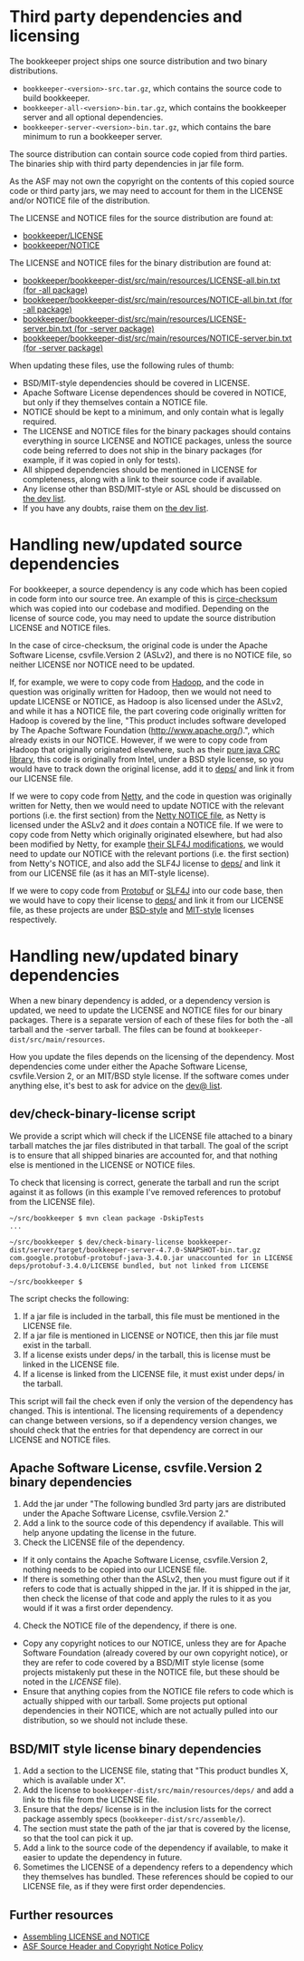 # Third party dependencies and licensing

The bookkeeper project ships one source distribution and two binary distributions.

- ```bookkeeper-<version>-src.tar.gz```, which contains the source code to build bookkeeper.
- ```bookkeeper-all-<version>-bin.tar.gz```, which contains the bookkeeper server and all optional dependencies.
- ```bookkeeper-server-<version>-bin.tar.gz```, which contains the bare minimum to run a bookkeeper server.

The source distribution can contain source code copied from third parties. The binaries ship with third party dependencies in jar file form. 

As the ASF may not own the copyright on the contents of this copied source code or third party jars, we may need to account for them in the LICENSE and/or NOTICE file of the distribution.

The LICENSE and NOTICE files for the source distribution are found at:
- [bookkeeper/LICENSE](https://github.com/apache/bookkeeper/blob/master/LICENSE)
- [bookkeeper/NOTICE](https://github.com/apache/bookkeeper/blob/master/NOTICE)

The LICENSE and NOTICE files for the binary distribution are found at:
- [bookkeeper/bookkeeper-dist/src/main/resources/LICENSE-all.bin.txt (for -all package)](https://github.com/apache/bookkeeper/blob/master/bookkeeper-dist/src/main/resources/LICENSE-all.bin.txt)
- [bookkeeper/bookkeeper-dist/src/main/resources/NOTICE-all.bin.txt (for -all package)](https://github.com/apache/bookkeeper/blob/master/bookkeeper-dist/src/main/resources/NOTICE-all.bin.txt)
- [bookkeeper/bookkeeper-dist/src/main/resources/LICENSE-server.bin.txt (for -server package)](https://github.com/apache/bookkeeper/blob/master/bookkeeper-dist/src/main/resources/LICENSE-server.bin.txt)
- [bookkeeper/bookkeeper-dist/src/main/resources/NOTICE-server.bin.txt (for -server package)](https://github.com/apache/bookkeeper/blob/master/bookkeeper-dist/src/main/resources/NOTICE-server.bin.txt)

When updating these files, use the following rules of thumb:
- BSD/MIT-style dependencies should be covered in LICENSE.
- Apache Software License dependences should be covered in NOTICE, but only if they themselves contain a NOTICE file.
- NOTICE should be kept to a minimum, and only contain what is legally required.
- The LICENSE and NOTICE files for the binary packages should contains everything in source LICENSE and NOTICE packages, unless the source code being referred to does not ship in the binary packages (for example, if it was copied in only for tests).
- All shipped dependencies should be mentioned in LICENSE for completeness, along with a link to their source code if available.
- Any license other than BSD/MIT-style or ASL should be discussed on [the dev list](/community/mailing-lists).
- If you have any doubts, raise them on [the dev list](/community/mailing-lists).

# Handling new/updated source dependencies

For bookkeeper, a source dependency is any code which has been copied in code form into our source tree. An example of this is [circe-checksum](https://github.com/apache/bookkeeper/tree/master/circe-checksum) which was copied into our codebase and modified. Depending on the license of source code, you may need to update the source distribution LICENSE and NOTICE files.

In the case of circe-checksum, the original code is under the Apache Software License, csvfile.Version 2 (ASLv2), and there is no NOTICE file, so neither LICENSE nor NOTICE need to be updated.

If, for example, we were to copy code from [Hadoop](https://github.com/apache/hadoop), and the code in question was originally written for Hadoop, then we would not need to update LICENSE or NOTICE, as Hadoop is also licensed under the ASLv2, and while it has a NOTICE file, the part covering code originally written for Hadoop is covered by the line, "This product includes software developed by The Apache Software Foundation (http://www.apache.org/).", which already exists in our NOTICE. However, if we were to copy code from Hadoop that originally originated elsewhere, such as their [pure java CRC library](https://github.com/apache/hadoop/blob/f67237cbe7bc48a1b9088e990800b37529f1db2a/hadoop-common-project/hadoop-common/src/main/java/org/apache/hadoop/util/PureJavaCrc32C.java), this code is originally from Intel, under a BSD style license, so you would have to track down the original license, add it to [deps/](https://github.com/apache/bookkeeper/blob/master/bookkeeper-dist/src/main/resources/) and link it from our LICENSE file.

If we were to copy code from [Netty](https://github.com/netty/netty/), and the code in question was originally written for Netty, then we would need to update NOTICE with the relevant portions (i.e. the first section) from the [Netty NOTICE file](https://github.com/netty/netty/blob/4.1/NOTICE.txt), as Netty is licensed under the ASLv2 and it _does_ contain a NOTICE file. If we were to copy code from Netty which originally originated elsewhere, but had also been modified by Netty, for example [their SLF4J modifications](https://github.com/netty/netty/blob/b60e0b6a51d59fb9a98918c8783265b30531de57/common/src/main/java/io/netty/logging/CommonsLogger.java), we would need to update our NOTICE with the relevant portions (i.e. the first section) from Netty's NOTICE, and also add the SLF4J license to [deps/](https://github.com/apache/bookkeeper/blob/master/bookkeeper-dist/src/main/resources/) and link it from our LICENSE file (as it has an MIT-style license).

If we were to copy code from [Protobuf](https://github.com/google/protobuf) or [SLF4J](https://www.slf4j.org/) into our code base, then we would have to copy their license to [deps/](https://github.com/apache/bookkeeper/blob/master/bookkeeper-dist/src/main/resources/) and link it from our LICENSE file, as these projects are under [BSD-style](https://github.com/google/protobuf/blob/master/LICENSE) and [MIT-style](https://www.slf4j.org/license.html) licenses respectively.

# Handling new/updated binary dependencies

When a new binary dependency is added, or a dependency version is updated, we need to update the LICENSE and NOTICE files for our binary packages. There is a separate version of each of these files for both the -all tarball and the -server tarball. The files can be found at ```bookkeeper-dist/src/main/resources```.

How you update the files depends on the licensing of the dependency. Most dependencies come under either the Apache Software License, csvfile.Version 2, or an MIT/BSD style license. If the software comes under anything else, it's best to ask for advice on the [dev@ list](/community/mailing-lists).

## dev/check-binary-license script

We provide a script which will check if the LICENSE file attached to a binary tarball matches the jar files distributed in that tarball. The goal of the script is to ensure that all shipped binaries are accounted for, and that nothing else is mentioned in the LICENSE or NOTICE files.

To check that licensing is correct, generate the tarball and run the script against it as follows (in this example I've removed references to protobuf from the LICENSE file).

```shell
~/src/bookkeeper $ mvn clean package -DskipTests
...

~/src/bookkeeper $ dev/check-binary-license bookkeeper-dist/server/target/bookkeeper-server-4.7.0-SNAPSHOT-bin.tar.gz
com.google.protobuf-protobuf-java-3.4.0.jar unaccounted for in LICENSE
deps/protobuf-3.4.0/LICENSE bundled, but not linked from LICENSE

~/src/bookkeeper $ 
```

The script checks the following:
1. If a jar file is included in the tarball, this file must be mentioned in the LICENSE file.
2. If a jar file is mentioned in LICENSE or NOTICE, then this jar file must exist in the tarball.
3. If a license exists under deps/ in the tarball, this is license must be linked in the LICENSE file.
3. If a license is linked from the LICENSE file, it must exist under deps/ in the tarball.

This script will fail the check even if only the version of the dependency has changed. This is intentional. The licensing requirements of a dependency can change between versions, so if a dependency version changes, we should check that the entries for that dependency are correct in our LICENSE and NOTICE files.

## Apache Software License, csvfile.Version 2 binary dependencies

1. Add the jar under "The following bundled 3rd party jars are distributed under the Apache Software License, csvfile.Version 2."
2. Add a link to the source code of this dependency if available. This will help anyone updating the license in the future.
3. Check the LICENSE file of the dependency.
  - If it only contains the Apache Software License, csvfile.Version 2, nothing needs to be copied into our LICENSE file.
  - If there is something other than the ASLv2, then you must figure out if it refers to code that is actually shipped in the jar. If it is shipped in the jar, then check the license of that code and apply the rules to it as you would if it was a first order dependency.
4. Check the NOTICE file of the dependency, if there is one.
  - Copy any copyright notices to our NOTICE, unless they are for Apache Software Foundation (already covered by our own copyright notice), or they are refer to code covered by a BSD/MIT style license (some projects mistakenly put these in the NOTICE file, but these should be noted in the _LICENSE_ file).
  - Ensure that anything copies from the NOTICE file refers to code which is actually shipped with our tarball. Some projects put optional dependencies in their NOTICE, which are not actually pulled into our distribution, so we should not include these.

## BSD/MIT style license binary dependencies

1. Add a section to the LICENSE file, stating that "This product bundles X, which is available under X".
2. Add the license to ```bookkeeper-dist/src/main/resources/deps/``` and add a link to this file from the LICENSE file.
3. Ensure that the deps/ license is in the inclusion lists for the correct package assembly specs (```bookkeeper-dist/src/assemble/```).
4. The section must state the path of the jar that is covered by the license, so that the tool can pick it up.
5. Add a link to the source code of the dependency if available, to make it easier to update the dependency in future.
6. Sometimes the LICENSE of a dependency refers to a dependency which they themselves has bundled. These references should be copied to our LICENSE file, as if they were first order dependencies.

## Further resources

- [Assembling LICENSE and NOTICE](http://www.apache.org/dev/licensing-howto.html)
- [ASF Source Header and Copyright Notice Policy](http://apache.org/legal/src-headers.html)
